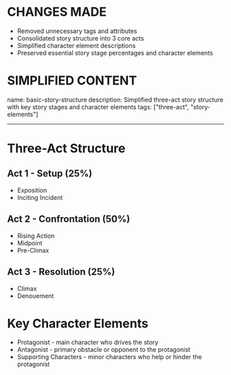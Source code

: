 # CHANGES MADE
- Removed unnecessary tags and attributes
- Consolidated story structure into 3 core acts
- Simplified character element descriptions
- Preserved essential story stage percentages and character elements

# SIMPLIFIED CONTENT
name: basic-story-structure
description: Simplified three-act story structure with key story stages and character elements
tags: ["three-act", "story-elements"]

---

# Three-Act Structure

## Act 1 - Setup (25%)
- Exposition
- Inciting Incident 

## Act 2 - Confrontation (50%)
- Rising Action
- Midpoint
- Pre-Climax

## Act 3 - Resolution (25%) 
- Climax
- Denouement

# Key Character Elements
- Protagonist - main character who drives the story
- Antagonist - primary obstacle or opponent to the protagonist
- Supporting Characters - minor characters who help or hinder the protagonist